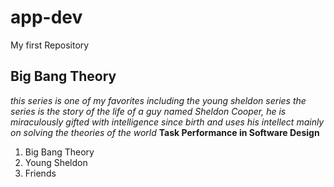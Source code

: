 # app-dev
My first Repository
## Big Bang Theory
*this series is one of my favorites including the young sheldon series*
*the series is the story of the life of a guy named Sheldon Cooper, he is miraculously gifted with intelligence since birth and uses his intellect mainly on solving the theories of the world*
**Task Performance in Software Design**
1. Big Bang Theory
2. Young Sheldon
3. Friends
